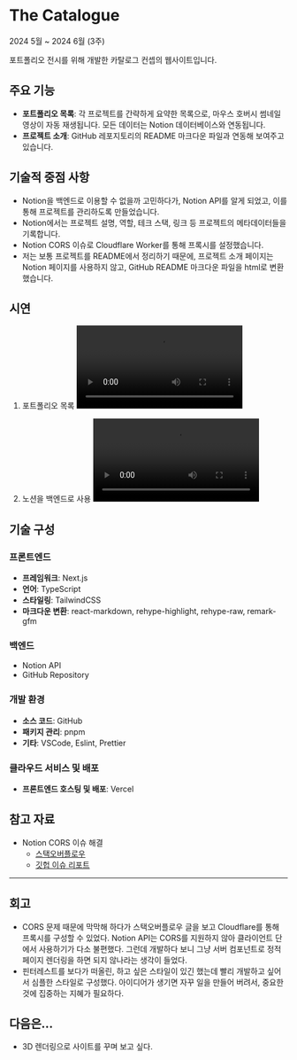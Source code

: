 # The Catalogue

2024 5월 ~ 2024 6월 (3주)

포트폴리오 전시를 위해 개발한 카탈로그 컨셉의 웹사이트입니다.

## 주요 기능
- **포트폴리오 목록**: 각 프로젝트를 간략하게 요약한 목록으로, 마우스 호버시 썸네일 영상이 자동 재생됩니다. 모든 데이터는 Notion 데이터베이스와 연동됩니다.
- **프로젝트 소개**: GitHub 레포지토리의 README 마크다운 파일과 연동해 보여주고 있습니다.

## 기술적 중점 사항
- Notion을 백엔드로 이용할 수 없을까 고민하다가, Notion API를 알게 되었고, 이를 통해 프로젝트를 관리하도록 만들었습니다.
- Notion에서는 프로젝트 설명, 역할, 테크 스택, 링크 등 프로젝트의 메타데이터들을 기록합니다.
- Notion CORS 이슈로 Cloudflare Worker를 통해 프록시를 설정했습니다.
- 저는 보통 프로젝트를 README에서 정리하기 때문에, 프로젝트 소개 페이지는 Notion 페이지를 사용하지 않고, GitHub README 마크다운 파일을 html로 변환했습니다.

## 시연
1. 포트폴리오 목록
<video src="https://github.com/urbanscratcher/project-the-catalogue/assets/17016494/678643a2-a848-4ab0-91d7-9a7e55328285" controls></video>

2. 노션을 백엔드로 사용
<video src="https://github.com/urbanscratcher/project-the-catalogue/assets/17016494/43c71b2c-50ed-4ad2-ba69-60ad94a66883" controls></video>

## 기술 구성
### 프론트엔드
- **프레임워크**: Next.js
- **언어**: TypeScript
- **스타일링**: TailwindCSS
- **마크다운 변환**: react-markdown, rehype-highlight, rehype-raw, remark-gfm

### 백엔드
- Notion API
- GitHub Repository

### 개발 환경
- **소스 코드**: GitHub
- **패키지 관리**: pnpm
- **기타**: VSCode, Eslint, Prettier

### 클라우드 서비스 및 배포
- **프론트엔드 호스팅 및 배포**: Vercel


## 참고 자료
- Notion CORS 이슈 해결
  - [스택오버플로우](https://stackoverflow.com/questions/74081980/notion-so-api-always-throws-cors-error-while-developing-react-application-locall)
  - [깃헙 이슈 리포트](https://github.com/makenotion/notion-sdk-js/issues/96#issuecomment-870581720)
---

## 회고
- CORS 문제 때문에 막막해 하다가 스택오버플로우 글을 보고 Cloudflare를 통해 프록시를 구성할 수 있었다. Notion API는 CORS를 지원하지 않아 클라이언트 단에서 사용하기가 다소 불편했다. 그런데 개발하다 보니 그냥 서버 컴포넌트로 정적 페이지 렌더링을 하면 되지 않나라는 생각이 들었다.
- 핀터레스트를 보다가 떠올린, 하고 싶은 스타일이 있긴 했는데 빨리 개발하고 싶어서 심플한 스타일로 구성했다. 아이디어가 생기면 자꾸 일을 만들어 버려서, 중요한 것에 집중하는 지혜가 필요하다.

## 다음은...
- 3D 렌더링으로 사이트를 꾸며 보고 싶다.
